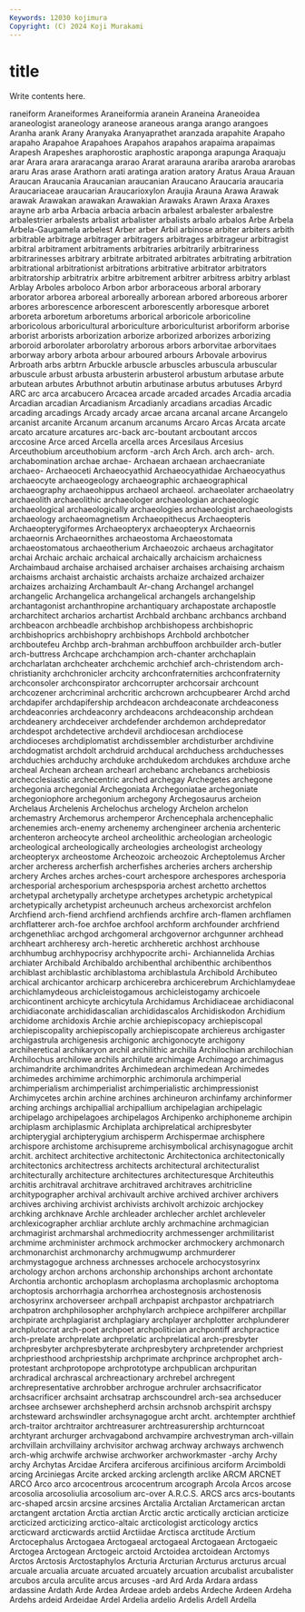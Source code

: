 ```yaml
---
Keywords: 12030 kojimura
Copyright: (C) 2024 Koji Murakami
---
```


# title

Write contents here.



raneiform Araneiformes
Araneiformia aranein Araneina Araneoidea araneologist araneology araneose araneous aranga arango
arangoes Aranha arank Arany Aranyaka Aranyaprathet aranzada arapahite Arapaho arapaho
Arapahoe Arapahoes Arapahos arapahos arapaima arapaimas Arapesh Arapeshes araphorostic araphostic
araponga arapunga Araquaju arar Arara arara araracanga ararao Ararat ararauna
arariba araroba ararobas araru Aras arase Arathorn arati aratinga aration
aratory Aratus Araua Arauan Araucan Araucania Araucanian araucanian Araucano Araucaria
araucaria Araucariaceae araucarian Araucarioxylon Araujia Arauna Arawa Arawak arawak Arawakan
arawakan Arawakian Arawaks Arawn Araxa Araxes arayne arb arba Arbacia
arbacia arbacin arbalest arbalester arbalestre arbalestrier arbalests arbalist arbalister arbalists
arbalo arbalos Arbe Arbela Arbela-Gaugamela arbelest Arber arber Arbil arbinose
arbiter arbiters arbith arbitrable arbitrage arbitrager arbitragers arbitrages arbitrageur arbitragist
arbitral arbitrament arbitraments arbitraries arbitrarily arbitrariness arbitrarinesses arbitrary arbitrate arbitrated
arbitrates arbitrating arbitration arbitrational arbitrationist arbitrations arbitrative arbitrator arbitrators arbitratorship
arbitratrix arbitre arbitrement arbitrer arbitress arbitry arblast Arblay Arboles arboloco
Arbon arbor arboraceous arboral arborary arborator arborea arboreal arboreally arborean
arbored arboreous arborer arbores arborescence arborescent arborescently arboresque arboret arboreta
arboretum arboretums arborical arboricole arboricoline arboricolous arboricultural arboriculture arboriculturist arboriform
arborise arborist arborists arborization arborize arborized arborizes arborizing arboroid arborolater
arborolatry arborous arbors arborvitae arborvitaes arborway arbory arbota arbour arboured
arbours Arbovale arbovirus Arbroath arbs arbtrn Arbuckle arbuscle arbuscles arbuscula
arbuscular arbuscule arbust arbusta arbusterin arbusterol arbustum arbutase arbute arbutean
arbutes Arbuthnot arbutin arbutinase arbutus arbutuses Arbyrd ARC arc arca
arcabucero Arcacea arcade arcaded arcades Arcadia arcadia Arcadian arcadian Arcadianism
Arcadianly arcadians arcadias Arcadic arcading arcadings Arcady arcady arcae arcana
arcanal arcane Arcangelo arcanist arcanite Arcanum arcanum arcanums Arcaro Arcas
Arcata arcate arcato arcature arcatures arc-back arc-boutant arcboutant arccos arccosine
Arce arced Arcella arcella arces Arcesilaus Arcesius Arceuthobium arceuthobium arcform
-arch Arch Arch. arch arch- arch. archabomination archae archae- Archaean
archaean archaecraniate archaeo- Archaeoceti Archaeocyathid Archaeocyathidae Archaeocyathus archaeocyte archaeogeology archaeographic
archaeographical archaeography archaeohippus archaeol archaeol. archaeolater archaeolatry archaeolith archaeolithic archaeologer
archaeologian archaeologic archaeological archaeologically archaeologies archaeologist archaeologists archaeology archaeomagnetism Archaeopithecus
Archaeopteris Archaeopterygiformes Archaeopteryx archaeopteryx Archaeornis archaeornis Archaeornithes archaeostoma Archaeostomata archaeostomatous
archaeotherium Archaeozoic archaeus archagitator archai Archaic archaic archaical archaically archaicism
archaicness Archaimbaud archaise archaised archaiser archaises archaising archaism archaisms archaist
archaistic archaists archaize archaized archaizer archaizes archaizing Archambault Ar-chang Archangel
archangel archangelic Archangelica archangelical archangels archangelship archantagonist archanthropine archantiquary archapostate
archapostle archarchitect archarios archartist Archbald archbanc archbancs archband archbeacon archbeadle
archbishop archbishopess archbishopric archbishoprics archbishopry archbishops Archbold archbotcher archboutefeu Archbp
arch-brahman archbuffoon archbuilder arch-butler arch-buttress Archcape archchampion arch-chanter archchaplain archcharlatan
archcheater archchemic archchief arch-christendom arch-christianity archchronicler archcity archconfraternities archconfraternity archconsoler
archconspirator archcorrupter archcorsair archcount archcozener archcriminal archcritic archcrown archcupbearer Archd
archd archdapifer archdapifership archdeacon archdeaconate archdeaconess archdeaconries archdeaconry archdeacons archdeaconship
archdean archdeanery archdeceiver archdefender archdemon archdepredator archdespot archdetective archdevil archdiocesan
archdiocese archdioceses archdiplomatist archdissembler archdisturber archdivine archdogmatist archdolt archdruid archducal
archduchess archduchesses archduchies archduchy archduke archdukedom archdukes archduxe arche archeal
Archean archean archearl archebanc archebancs archebiosis archecclesiastic archecentric arched archegay
Archegetes archegone archegonia archegonial Archegoniata Archegoniatae archegoniate archegoniophore archegonium archegony
Archegosaurus archeion Archelaus Archelenis Archelochus archelogy Archelon archelon archemastry Archemorus
archemperor Archencephala archencephalic archenemies arch-enemy archenemy archengineer archenia archenteric archenteron
archeocyte archeol archeolithic archeologian archeologic archeological archeologically archeologies archeologist archeology
archeopteryx archeostome Archeozoic archeozoic Archeptolemus Archer archer archeress archerfish archerfishes
archeries archers archership archery Arches arches arches-court archespore archespores archesporia
archesporial archesporium archespsporia archest archetto archettos archetypal archetypally archetype archetypes
archetypic archetypical archetypically archetypist archeunuch archeus archexorcist archfelon Archfiend arch-fiend
archfiend archfiends archfire arch-flamen archflamen archflatterer arch-foe archfoe archfool archform
archfounder archfriend archgenethliac archgod archgomeral archgovernor archgunner archhead archheart archheresy
arch-heretic archheretic archhost archhouse archhumbug archhypocrisy archhypocrite archi- Archiannelida Archias
archiater Archibald Archibaldo archibenthal archibenthic archibenthos archiblast archiblastic archiblastoma archiblastula
Archibold Archibuteo archical archicantor archicarp archicerebra archicerebrum Archichlamydeae archichlamydeous archicleistogamous
archicleistogamy archicoele archicontinent archicyte archicytula Archidamus Archidiaceae archidiaconal archidiaconate archididascalian
archididascalos Archidiskodon Archidium archidome archidoxis Archie archie archiepiscopacy archiepiscopal archiepiscopality
archiepiscopally archiepiscopate archiereus archigaster archigastrula archigenesis archigonic archigonocyte archigony archiheretical
archikaryon archil archilithic archilla Archilochian archilochian Archilochus archilowe archils archilute
archimage Archimago archimagus archimandrite archimandrites Archimedean archimedean Archimedes archimedes archimime
archimorphic archimorula archimperial archimperialism archimperialist archimperialistic archimpressionist Archimycetes archin archine
archines archineuron archinfamy archinformer arching archings archipallial archipallium archipelagian archipelagic
archipelago archipelagoes archipelagos Archipenko archiphoneme archipin archiplasm archiplasmic Archiplata archiprelatical
archipresbyter archipterygial archipterygium archisperm Archispermae archisphere archispore archistome archisupreme archisymbolical
archisynagogue archit archit. architect architective architectonic Architectonica architectonically architectonics architectress
architects architectural architecturalist architecturally architecture architectures architecturesque Architeuthis architis architraval
architrave architraved architraves architricline architypographer archival archivault archive archived archiver
archivers archives archiving archivist archivists archivolt archizoic archjockey archking archknave
Archle archleader archlecher archlet archleveler archlexicographer archliar archlute archly archmachine
archmagician archmagirist archmarshal archmediocrity archmessenger archmilitarist archmime archminister archmock archmocker
archmockery archmonarch archmonarchist archmonarchy archmugwump archmurderer archmystagogue archness archnesses archocele
archocystosyrinx archology archon archons archonship archonships archont archontate Archontia archontic
archoplasm archoplasma archoplasmic archoptoma archoptosis archorrhagia archorrhea archostegnosis archostenosis archosyrinx
archoverseer archpall archpapist archpastor archpatriarch archpatron archphilosopher archphylarch archpiece archpilferer
archpillar archpirate archplagiarist archplagiary archplayer archplotter archplunderer archplutocrat arch-poet archpoet
archpolitician archpontiff archpractice arch-prelate archprelate archprelatic archprelatical arch-presbyter archpresbyter archpresbyterate
archpresbytery archpretender archpriest archpriesthood archpriestship archprimate archprince archprophet arch-protestant archprotopope
archprototype archpublican archpuritan archradical archrascal archreactionary archrebel archregent archrepresentative archrobber
archrogue archruler archsacrificator archsacrificer archsaint archsatrap archscoundrel arch-sea archseducer archsee
archsewer archshepherd archsin archsnob archspirit archspy archsteward archswindler archsynagogue archt
archt. archtempter archthief arch-traitor archtraitor archtreasurer archtreasurership archturncoat archtyrant archurger
archvagabond archvampire archvestryman arch-villain archvillain archvillainy archvisitor archwag archway archways
archwench arch-whig archwife archwise archworker archworkmaster -archy Archy archy Archytas
Arcidae Arcifera arciferous arcifinious arciform Arcimboldi arcing Arciniegas Arcite arcked
arcking arclength arclike ARCM ARCNET ARCO Arco arco arcocentrous arcocentrum
arcograph Arcola Arcos arcose arcosolia arcosoliulia arcosolium arc-over A.R.C.S. ARCS
arcs arcs-boutants arc-shaped arcsin arcsine arcsines Arctalia Arctalian Arctamerican arctan
arctangent arctation Arctia arctian Arctic arctic arctically arctician arcticize arcticized
arcticizing arctico-altaic arcticologist arcticology arctics arcticward arcticwards arctiid Arctiidae Arctisca
arctitude Arctium Arctocephalus Arctogaea Arctogaeal arctogaeal Arctogaean Arctogaeic Arctogea Arctogean
Arctogeic arctoid Arctoidea arctoidean Arctomys Arctos Arctosis Arctostaphylos Arcturia Arcturian
Arcturus arcturus arcual arcuale arcualia arcuate arcuated arcuately arcuation arcubalist
arcubalister arcubos arcula arculite arcus arcuses -ard Ard Arda Ardara
ardass ardassine Ardath Arde Ardea Ardeae ardeb ardebs Ardeche Ardeen
Ardeha Ardehs ardeid Ardeidae Ardel Ardelia ardelio Ardelis Ardell Ardella
